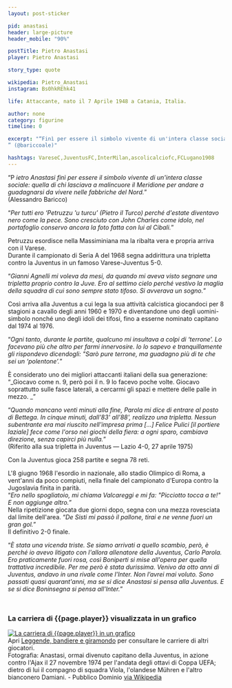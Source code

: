 ```yaml
---
layout: post-sticker

pid: anastasi
header: large-picture
header_mobile: "90%"

postTitle: Pietro Anastasi
player: Pietro Anastasi

story_type: quote

wikipedia: Pietro_Anastasi
instagram: Bs0hkREhk41

life: Attaccante, nato il 7 Aprile 1948 a Catania, Italia.

author: none
category: figurine
timeline: 0

excerpt: "“Finì per essere il simbolo vivente di un'intera classe sociale: quella di chi lasciava a malincuore il meridione per andare a guadagnarsi da vivere nelle fabbriche del Nord.
” (@bariccoale)"

hashtags: VareseC,JuventusFC,InterMilan,ascolicalciofc,FCLugano1908 
---
```

“P _ietro Anastasi finì per essere il simbolo vivente di un'intera classe sociale: quella di chi lasciava a malincuore il Meridione per andare a guadagnarsi da vivere nelle fabbriche del Nord._”  
(Alessandro Baricco)

“_Per tutti ero ‘Petruzzu 'u turcu’ (Pietro il Turco) perché d'estate diventavo nero come la pece. Sono cresciuto con John Charles come idolo, nel portafoglio conservo ancora la foto fatta con lui al Cibali._”  

Petruzzu esordisce nella Massiminiana ma la ribalta vera e propria arriva con il Varese.  
Durante il campionato di Seria A del 1968 segna addirittura una tripletta contro la Juventus in un famoso Varese-Juventus 5-0.

“_Gianni Agnelli mi voleva da mesi, da quando mi aveva visto segnare una tripletta proprio contro la Juve. Ero al settimo cielo perché vestivo la maglia della squadra di cui sono sempre stato tifoso. Si avverava un sogno._”

Così arriva alla Juventus a cui lega la sua attività calcistica giocandoci per 8 stagioni a cavallo degli anni 1960 e 1970 e diventandone uno degli uomini-simbolo nonché uno degli idoli dei tifosi, fino a esserne nominato capitano dal 1974 al 1976.

“_Ogni tanto, durante le partite, qualcuno mi insultava a colpi di ‘terrone’. Lo facevano più che altro per farmi innervosire. Io lo sapevo e tranquillamente gli rispondevo dicendogli: "Sarò pure terrone, ma guadagno più di te che sei un ‘polentone’._”

È considerato uno dei migliori attaccanti italiani della sua generazione: “_Giocavo come n. 9, però poi il n. 9 lo facevo poche volte. Giocavo soprattutto sulle fasce laterali, a cercarmi gli spazi e mettere delle palle in mezzo.
_”

“_Quando mancano venti minuti alla fine, Parola mi dice di entrare al posto di Bettega. In cinque minuti, dall'83' all'88', realizzo una tripletta. Nessun subentrante era mai riuscito nell'impresa prima [...] Felice Pulici [il portiere laziale] fece come l'orso nei giochi della fiera: a ogni sparo, cambiava direzione, senza capirci più nulla._”  
(Riferito alla sua tripletta in Juventus — Lazio 4-0, 27 aprile 1975)

Con la Juventus gioca 258 partite e segna 78 reti.

L'8 giugno 1968 l'esordio in nazionale, allo stadio Olimpico di Roma, a vent'anni da poco compiuti, nella finale del campionato d'Europa contro la Jugoslavia finita in parità.  
“_Ero nello spogliatoio, mi chiama Valcareggi e mi fa: "Picciotto tocca a te!" E non aggiunge altro._”  
Nella ripetizione giocata due giorni dopo, segna con una mezza rovesciata dal limite dell'area. “_De Sisti mi passò il pallone, tirai e ne venne fuori un gran gol._”  
Il definitivo 2-0 finale.

“_È stata una vicenda triste. Se siamo arrivati a quello scambio, però, è perché io avevo litigato con l'allora allenatore della Juventus, Carlo Parola. Ero praticamente fuori rosa, così Boniperti si mise all'opera per quella trattativa incredibile. Per me però è stata durissima. Venivo da otto anni di Juventus, andavo in una rivale come l'Inter. Non l’avrei mai voluto. Sono passati quasi quarant'anni, ma se si dice Anastasi si pensa alla Juventus. E se si dice Boninsegna si pensa all'Inter._”

<div style="margin-top: 50px;">
<h3>La carriera di {{page.player}} visualizzata in un grafico</h3>
<a href="/leggende-bandiere-e-giramondo" title="La carriera di {{page.player}} visualizzata in un grafico"><img class="responsive-img w100 border" src="{{site.baseurl}}/assets/pics/careers/{{page.pid}}.png" alt="La carriera di {{page.player}} in un grafico"/></a>
</div>
Apri <a href="/leggende-bandiere-e-giramondo" title="La carriera di {{page.player}} visualizzata in un grafico">Leggende, bandiere e giramondo</a> per consultare le carriere di altri giocatori.

<div class="post-disclaimer">Fotografia: Anastasi, ormai divenuto capitano della Juventus, in azione contro l'Ajax il 27 novembre 1974 per l'andata degli ottavi di Coppa UEFA; dietro di lui il compagno di squadra Viola, l'olandese Mühren e l'altro bianconero Damiani.  - Pubblico Dominio <a href="https://it.wikipedia.org/wiki/Pietro_Anastasi#/media/File:Coppa_UEFA_1974-75_-_Juventus_vs_Ajax_-_Damiani,_M%C3%BChren,_Viola,_Anastasi.jpg" target="_blank">via Wikipedia</a>
</div>
